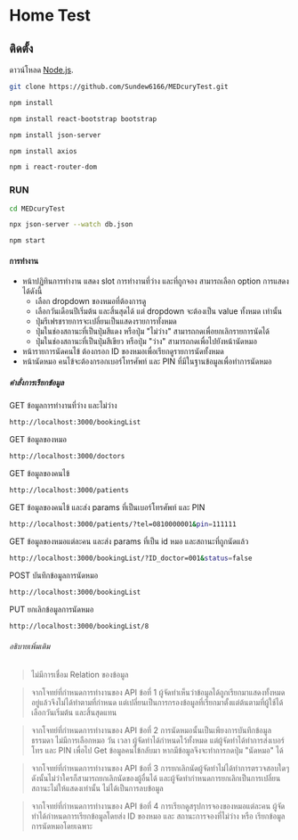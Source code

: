 # Home Test

## ติดตั้ง

ดาวน์โหลด [Node.js](https://nodejs.org/en).

```bash
git clone https://github.com/Sundew6166/MEDcuryTest.git

npm install

npm install react-bootstrap bootstrap

npm install json-server

npm install axios

npm i react-router-dom
```
### RUN

```bash
cd MEDcuryTest

npx json-server --watch db.json

npm start
```
#### การทำงาน

- หน้าปฏิทินการทำงาน แสดง slot การทํางานที่ว่าง และที่ถูกจอง สามารถเลือก option การแสดงได้ดังนี้
  - เลือก dropdown ของหมอที่ต้องการดู
  - เลือกวันเดือนปีเริ่มต้น และสิ้นสุดได้ แต่ dropdown จะต้องเป็น value ทั้งหมด เท่านั้น 
  - ปุ่มรีเฟรชรายการจะเปลี่ยนเป็นแสดงรายการทั้งหมด
  - ปุ่มในช่องสถานะที่เป็นปุ่มสีแดง หรือปุ่ม "ไม่ว่าง" สามารถกดเพื่อยกเลิกรายการนัดได้
  - ปุ่มในช่องสถานะที่เป็นปุ่มสีเขียว หรือปุ่ม "ว่าง" สามารถกดเพื่อไปยังหน้านัดหมอ
- หน้ารายการนัดคนไข้ ต้องกรอก ID ของหมอเพื่อเรียกดูรายการนัดทั้งหมด
- หน้านัดหมอ คนไข้จะต้องกรอกเบอร์โทรศัพท์ และ PIN ที่มีในฐานข้อมูลเพื่อทำการนัดหมอ

##### คำสั่งการเรียกข้อมูล

GET ข้อมูลการทำงานที่ว่าง และไม่ว่าง
```bash
http://localhost:3000/bookingList
```

GET ข้อมูลของหมอ
```bash
http://localhost:3000/doctors
```

GET ข้อมูลของคนไข้
```bash
http://localhost:3000/patients
```

GET ข้อมูลของคนไข้ และส่ง params ที่เป็นเบอร์โทรศัพท์ และ PIN
```bash
http://localhost:3000/patients/?tel=0810000001&pin=111111
```

GET ข้อมูลของหมอแต่ละคน และส่ง params ที่เป็น id หมอ และสถานะที่ถูกนัดแล้ว
```bash
http://localhost:3000/bookingList/?ID_doctor=001&status=false
```

POST บันทึกข้อมูลการนัดหมอ
```bash
http://localhost:3000/bookingList
```

PUT ยกเลิกข้อมูลการนัดหมอ
```bash
http://localhost:3000/bookingList/8
```

###### อธิบายเพิ่มเติม

> ไม่มีการเชื่อม Relation ของข้อมูล

> จากโจทย์ที่กำหนดการทำงานของ API ข้อที่ 1 ผู้จัดทำเห็นว่าข้อมูลได้ถูกเรียกมาแสดงทั้งหมดอยู่แล้วจึงไม่ได้ทำตามที่กำหนด แต่เปลี่ยนเป็นการกรองข้อมูลที่เรียกมาตั้งแต่ต้นตามที่ผู้ใช้ได้เลือกวันเริ่มต้น และสิ้นสุดแทน

> จากโจทย์ที่กำหนดการทำงานของ API ข้อที่ 2 การนัดหมอนั้นเป็นเพียงการบันทึกข้อมูลธรรมดา ไม่มีการเลือกหมอ วัน เวลา ผู้จัดทำได้กำหนดไว้ทั้งหมด แต่ผู้จัดทำได้ทำการส่งเบอร์โทร และ PIN เพื่อไป Get ข้อมูลคนไข้กลับมา หากมีข้อมูลจึงจะทำการกดปุ่ม "นัดหมอ" ได้

> จากโจทย์ที่กำหนดการทำงานของ API ข้อที่ 3 การยกเลิกนัดผู้จัดทำไม่ได้ทำการตรวจสอบใดๆ ดังนั้นไม่ว่าใครก็สามารถยกเลิกนัดของผู้อื่นได้ และผู้จัดทำกำหนดการยกเลิกเป็นการเปลี่ยนสถานะไม่ให้แสดงเท่านั้น ไม่ได้เป็นการลบข้อมูล

> จากโจทย์ที่กำหนดการทำงานของ API ข้อที่ 4 การเรียกดูสรุปการจองของหมอแต่ละคน ผู้จัดทำได้กำหนดการเรียกข้อมูลโดยส่ง ID ของหมอ และ สถานะการจองที่ไม่ว่าง หรือ เรียกข้อมูลการนัดหมอโดยเฉพาะ
